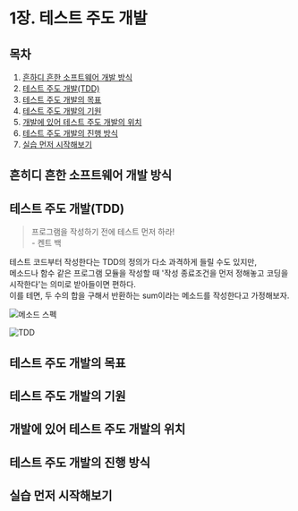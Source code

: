 1장. 테스트 주도 개발
================

## 목차
1. [흔하디 흔한 소프트웨어 개발 방식](#흔하디-흔한-소프트웨어-개발-방식)
2. [테스트 주도 개발(TDD)](#테스트-주도-개발(TDD))
3. [테스트 주도 개발의 목표](#테스트-주도-개발의-목표)
4. [테스트 주도 개발의 기원](#테스트-주도-개발의-기원)
5. [개발에 있어 테스트 주도 개발의 위치](#개발에-있어-테스트-주도-개발의-위치)
6. [테스트 주도 개발의 진행 방식](#테스트-주도-개발의-진행-방식)
7. [실습 먼저 시작해보기](#실습-먼저-시작해보기)

## 흔히디 흔한 소프트웨어 개발 방식

## 테스트 주도 개발(TDD)

> 프로그램을 작성하기 전에 테스트 먼저 하라!  
>                        - 켄트 백  

테스트 코드부터 작성한다는 TDD의 정의가 다소 과격하게 들릴 수도 있지만,  
메소드나 함수 같은 프로그램 모듈을 작성할 때 '작성 종료조건을 먼저 정해놓고 코딩을 시작한다'는 의미로 받아들이면 편하다.  
이를 테면, 두 수의 합을 구해서 반환하는 sum이라는 메소드를 작성한다고 가정해보자.  

![메소드 스펙](./images/메소드-스펙.png)

![TDD](.images/TDD.png)

## 테스트 주도 개발의 목표

## 테스트 주도 개발의 기원

## 개발에 있어 테스트 주도 개발의 위치

## 테스트 주도 개발의 진행 방식

## 실습 먼저 시작해보기